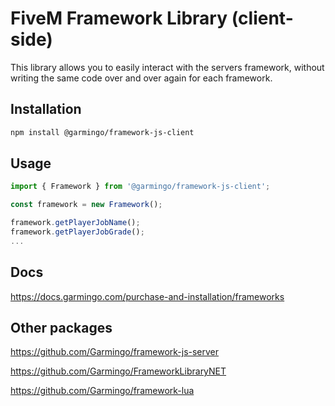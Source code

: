 # FiveM Framework Library (client-side)
This library allows you to easily interact with the servers framework, without writing the same code over and over again for each framework.

## Installation

```bash
npm install @garmingo/framework-js-client
```

## Usage
```typescript
import { Framework } from '@garmingo/framework-js-client';

const framework = new Framework();

framework.getPlayerJobName();
framework.getPlayerJobGrade();
...
```


## Docs
https://docs.garmingo.com/purchase-and-installation/frameworks

## Other packages
https://github.com/Garmingo/framework-js-server

https://github.com/Garmingo/FrameworkLibraryNET

https://github.com/Garmingo/framework-lua
